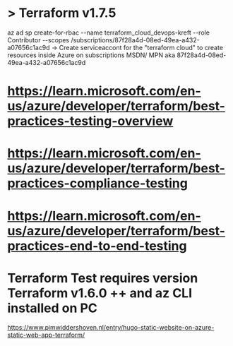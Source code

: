# > Terraform v1.7.5


az ad sp create-for-rbac --name terraform_cloud_devops-kreft --role Contributor --scopes /subscriptions/87f28a4d-08ed-49ea-a432-a07656c1ac9d
-> Create serviceaccont for the "terraform cloud" to create resources inside Azure on subscriptions MSDN/ MPN aka 87f28a4d-08ed-49ea-a432-a07656c1ac9d



# https://learn.microsoft.com/en-us/azure/developer/terraform/best-practices-testing-overview
# https://learn.microsoft.com/en-us/azure/developer/terraform/best-practices-compliance-testing
# https://learn.microsoft.com/en-us/azure/developer/terraform/best-practices-end-to-end-testing


# Terraform Test requires version Terraform v1.6.0 ++ and  az CLI installed on PC


https://www.pimwiddershoven.nl/entry/hugo-static-website-on-azure-static-web-app-terraform/